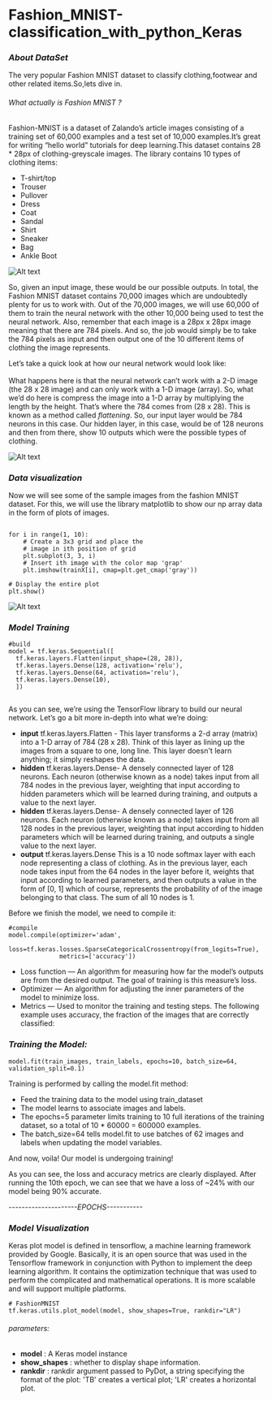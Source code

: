 # Fashion_MNIST-classification_with_python_Keras

### *About DataSet*
The very popular Fashion MNIST dataset to classify clothing,footwear and other related items.So,lets dive in.<br>
###### What actually is Fashion MNIST ? <br>
Fashion-MNIST is a dataset of Zalando’s article images consisting of a training set of 60,000 examples and a test set of 10,000 examples.It’s great for writing “hello world” tutorials for deep learning.This dataset contains 28 * 28px of clothing-greyscale images. The library contains 10 types of clothing items:

<ul>
<li>T-shirt/top</li>
<li>Trouser</li>
<li>Pullover</li>
<li>Dress</li>
<li>Coat</li>
<li>Sandal</li>
<li>Shirt</li>
<li>Sneaker</li>
<li>Bag</li>
<li>Ankle Boot</li>
</ul>

![Alt text](https://miro.medium.com/max/1100/1*ymrqRtMnRIy4IM4IexLr9g.webp "")

So, given an input image, these would be our possible outputs. In total, the Fashion MNIST dataset contains 70,000 images which are undoubtedly plenty for us to work with. Out of the 70,000 images, we will use 60,000 of them to train the neural network with the other 10,000 being used to test the neural network. Also, remember that each image is a 28px x 28px image meaning that there are 784 pixels. And so, the job would simply be to take the 784 pixels as input and then output one of the 10 different items of clothing the image represents.<br>

Let’s take a quick look at how our neural network would look like:<br>
<br>
What happens here is that the neural network can’t work with a 2-D image (the 28 x 28 image) and can only work with a 1-D image (array). So, what we’d do here is compress the image into a 1-D array by multiplying the length by the height. That’s where the 784 comes from (28 x 28). This is known as a method called *flattening*. So, our input layer would be 784 neurons in this case. Our hidden layer, in this case, would be of 128 neurons and then from there, show 10 outputs which were the possible types of clothing.

![Alt text](https://miro.medium.com/max/1400/1*S6t_smvyXvXnDAO7UkL4MA.webp "")
### *Data visualization*
Now we will see some of the sample images from the fashion MNIST dataset. For this, we will use the library matplotlib to show our np array data in the form of plots of images.

```

for i in range(1, 10):
    # Create a 3x3 grid and place the
    # image in ith position of grid
    plt.subplot(3, 3, i)
    # Insert ith image with the color map 'grap'
    plt.imshow(trainX[i], cmap=plt.get_cmap('gray'))
 
# Display the entire plot
plt.show()

```
![Alt text](https://media.geeksforgeeks.org/wp-content/uploads/20220408134114/sampleimage.png "")

### *Model Training*
```
#build
model = tf.keras.Sequential([
  tf.keras.layers.Flatten(input_shape=(28, 28)),                           
  tf.keras.layers.Dense(128, activation='relu'), 
  tf.keras.layers.Dense(64, activation='relu'),                              
  tf.keras.layers.Dense(10),                             
  ])
  
  ```
 As you can see, we’re using the TensorFlow library to build our neural network. Let’s go a bit more in-depth into what we’re doing:
  
<ul>
<li>
<b>input</b> tf.keras.layers.Flatten - This layer transforms a 2-d array (matrix) into a 1-D array of 784 (28 x 28). Think of this layer as lining up the images from a square to one, long line. This layer doesn't learn anything; it simply reshapes the data.
</li>
<li>
<b>hidden</b> tf.keras.layers.Dense- A densely connected layer of 128 neurons. Each neuron (otherwise known as a node) takes input from all 784 nodes in the previous layer, weighting that input according to hidden parameters which will be learned during training, and outputs a value to the next layer.
</li>
<li>
<b>hidden</b> tf.keras.layers.Dense- A densely connected layer of 126 neurons. Each neuron (otherwise known as a node) takes input from all 128 nodes in the previous layer, weighting that input according to hidden parameters which will be learned during training, and outputs a single value to the next layer.
</li>
<li>
<b>output</b> tf.keras.layers.Dense This is a 10 node softmax layer with each node representing a class of clothing. As in the previous layer, each node takes input from the 64 nodes in the layer before it, weights that input according to learned parameters, and then outputs a value in the form of [0, 1] which of course, represents the probability of of the image belonging to that class. The sum of all 10 nodes is 1.
</li>
</ul>
 
Before we finish the model, we need to compile it:<br>
```
#compile
model.compile(optimizer='adam',
              loss=tf.keras.losses.SparseCategoricalCrossentropy(from_logits=True),
              metrics=['accuracy'])
```

<ul>
<li>Loss function — An algorithm for measuring how far the model’s outputs are from the desired output. The goal of training is this measure’s loss.</li>
<li>Optimizer — An algorithm for adjusting the inner parameters of the model to minimize loss.</li>
<li>Metrics — Used to monitor the training and testing steps. The following example uses accuracy, the fraction of the images that are correctly classified:</li>
</ul>

### *Training the Model:*
```
model.fit(train_images, train_labels, epochs=10, batch_size=64, validation_split=0.1)

```
Training is performed by calling the model.fit method:<br>
<ul>
<li>Feed the training data to the model using train_dataset</li>
<li>The model learns to associate images and labels.</li>
<li>The epochs=5 parameter limits training to 10 full iterations of the training dataset, so a total of 10 * 60000 = 600000 examples.</li>
<li>The batch_size=64 tells model.fit to use batches of 62 images and labels when updating the model variables.</li>
</ul>
And now, voila! Our model is undergoing training! <br>

As you can see, the loss and accuracy metrics are clearly displayed. After running the 10th epoch, we can see that we have a loss of ~24% with our model being 90% accurate.

*---------------------EPOCHS-----------*

### *Model Visualization*
Keras plot model is defined in tensorflow, a machine learning framework provided by Google. Basically, it is an open source that was used in the Tensorflow framework in conjunction with Python to implement the deep learning algorithm. It contains the optimization technique that was used to perform the complicated and mathematical operations. It is more scalable and will support multiple platforms.<br>

```
# FashionMNIST
tf.keras.utils.plot_model(model, show_shapes=True, rankdir="LR")

```
###### parameters:
<ul>
<li><b>model</b>	     :    A Keras model instance</li>
<li><b>show_shapes</b>	 :    whether to display shape information.</li>
<li><b>rankdir</b>	     : rankdir argument passed to PyDot, a string specifying the format of the plot: 'TB' creates a vertical plot; 'LR' creates a horizontal plot.</li>
<ul>


